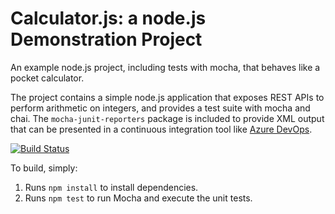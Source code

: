 Calculator.js: a node.js Demonstration Project
==============================================
An example node.js project, including tests with mocha, that behaves like
a pocket calculator.

The project contains a simple node.js application that exposes REST APIs
to perform arithmetic on integers, and provides a test suite with mocha
and chai.  The `mocha-junit-reporters` package is included to provide XML
output that can be presented in a continuous integration tool like
[Azure DevOps](https://azure.com/devops).

[![Build Status](https://dev.azure.com/DevOpsTest30365/TestProject/_apis/build/status/GajendranAz400.calculator?branchName=refs%2Fpull%2F1%2Fmerge)](https://dev.azure.com/DevOpsTest30365/TestProject/_build/latest?definitionId=3&branchName=refs%2Fpull%2F1%2Fmerge)

To build, simply:

1. Runs `npm install` to install dependencies.
2. Runs `npm test` to run Mocha and execute the unit tests.


